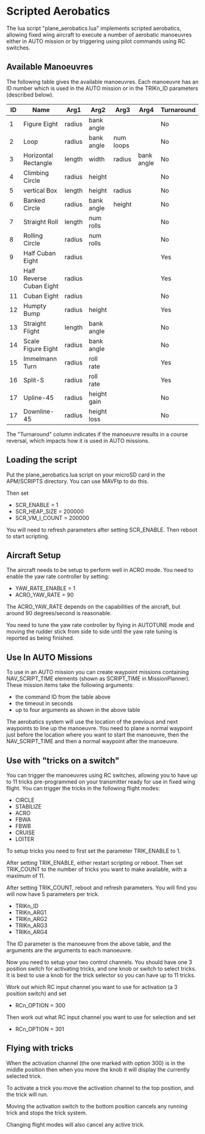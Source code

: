 # Scripted Aerobatics

The lua script "plane_aerobatics.lua" implements scripted aerobatics,
allowing fixed wing aircraft to execute a number of aerobatic
manoeuvres either in AUTO mission or by triggering using pilot commands
using RC switches.

## Available Manoeuvres

The following table gives the available manoeuvres. Each manoeuvre has
an ID number which is used in the AUTO mission or in the TRIKn_ID
parameters (described below).

| ID | Name                     | Arg1   | Arg2        | Arg3      | Arg4       | Turnaround |
| -- | ------------------------ | ------ | ----------  | -------   | ---------- | ---------- |
| 1  | Figure Eight             | radius | bank angle  |           |            | No         |
| 2  | Loop                     | radius | bank angle  | num loops |            | No         |
| 3  | Horizontal Rectangle     | length | width       | radius    | bank angle | No         |
| 4  | Climbing Circle          | radius | height      |           |            | No         |
| 5  | vertical Box             | length | height      | radius    |            | No         |
| 6  | Banked Circle            | radius | bank angle  | height    |            | No         |
| 7  | Straight Roll            | length | num rolls   |           |            | No         |
| 8  | Rolling Circle           | radius | num rolls   |           |            | No         |
| 9  | Half Cuban Eight         | radius |             |           |            | Yes        |
| 10 | Half Reverse Cuban Eight | radius |             |           |            | Yes        |
| 11 | Cuban Eight              | radius |             |           |            | No         |
| 12 | Humpty Bump              | radius | height      |           |            | Yes        |
| 13 | Straight Flight          | length | bank angle  |           |            | No         |
| 14 | Scale Figure Eight       | radius | bank angle  |           |            | No         |
| 15 | Immelmann Turn           | radius | roll rate   |           |            | Yes        |
| 16 | Split-S                  | radius | roll rate   |           |            | Yes        |
| 17 | Upline-45                | radius | height gain |           |            | No         |
| 17 | Downline-45              | radius | height loss |           |            | No         |

The "Turnaround" column indicates if the manoeuvre results in a course
reversal, which impacts how it is used in AUTO missions.

## Loading the script

Put the plane_aerobatics.lua script on your microSD card in the
APM/SCRIPTS directory. You can use MAVFtp to do this.

Then set

 - SCR_ENABLE = 1
 - SCR_HEAP_SIZE = 200000
 - SCR_VM_I_COUNT = 200000

You will need to refresh parameters after setting SCR_ENABLE. Then
reboot to start scripting.

## Aircraft Setup

The aircraft needs to be setup to perform well in ACRO mode. You need
to enable the yaw rate controller by setting:

 - YAW_RATE_ENABLE = 1
 - ACRO_YAW_RATE = 90

The ACRO_YAW_RATE depends on the capabilities of the aircraft, but
around 90 degrees/second is reasonable.

You need to tune the yaw rate controller by flying in AUTOTUNE mode
and moving the rudder stick from side to side until the yaw rate
tuning is reported as being finished.

## Use In AUTO Missions

To use in an AUTO mission you can create waypoint missions containing
NAV_SCRIPT_TIME elements (shown as SCRIPT_TIME in MissionPlanner). These mission items take the following arguments:

 - the command ID from the table above
 - the timeout in seconds
 - up to four arguments as shown in the above table

The aerobatics system will use the location of the previous and next
waypoints to line up the manoeuvre. You need to plane a normal
waypoint just before the location where you want to start the
manoeuvre, then the NAV_SCRIPT_TIME and then a normal waypoint after
the manoeuvre.

## Use with "tricks on a switch"

You can trigger the manoeuvres using RC switches, allowing you to have
up to 11 tricks pre-programmed on your transmitter ready for use in
fixed wing flight. You can trigger the tricks in the following flight
modes:

 - CIRCLE
 - STABILIZE
 - ACRO
 - FBWA
 - FBWB
 - CRUISE
 - LOITER

To setup tricks you need to first set the parameter TRIK_ENABLE to 1.

After setting TRIK_ENABLE, either restart scripting or reboot. Then
set TRIK_COUNT to the number of tricks you want to make available,
with a maximum of 11.

After setting TRIK_COUNT, reboot and refresh parameters. You will find
you will now have 5 parameters per trick.

 - TRIKn_ID
 - TRIKn_ARG1
 - TRIKn_ARG2
 - TRIKn_ARG3
 - TRIKn_ARG4

The ID parameter is the manoeuvre from the above table, and the arguments are the arguments to each manoeuvre.

Now you need to setup your two control channels. You should have one 3
position switch for activating tricks, and one knob or switch to
select tricks. It is best to use a knob for the trick selector so you can have up to 11 tricks.

Work out which RC input channel you want to use for activation (a 3 position switch) and set

 - RCn_OPTION = 300

Then work out what RC input channel you want to use for selection and set

 - RCn_OPTION = 301

## Flying with tricks

When the activation channel (the one marked with option 300) is in the
middle position then when you move the knob it will display the
currently selected trick.

To activate a trick you move the activation channel to the top
position, and the trick will run.

Moving the activation switch to the bottom position cancels any
running trick and stops the trick system.

Changing flight modes will also cancel any active trick.
